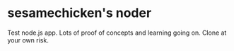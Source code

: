 sesamechicken's noder
=====

Test node.js app. Lots of proof of concepts and learning going on. Clone at your own risk.
